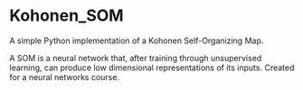 # Kohonen_SOM
A simple Python implementation of a Kohonen Self-Organizing Map.

A SOM is a neural network that, after training through unsupervised learning, can produce low dimensional representations of its inputs. Created for a neural networks course.

